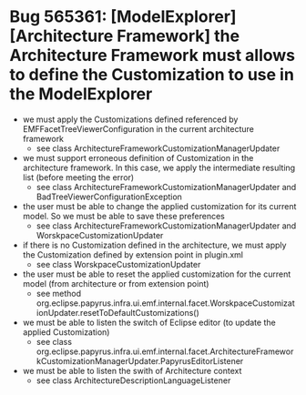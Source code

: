 # Bug 565361: \[ModelExplorer\]\[Architecture Framework\] the Architecture Framework must allows to define the Customization to use in the ModelExplorer
* we must apply the Customizations defined referenced by EMFFacetTreeViewerConfiguration in the current architecture framework
     * see class ArchitectureFrameworkCustomizationManagerUpdater
* we must support erroneous definition of Customization in the architecture framework. In this case, we apply the intermediate resulting list (before meeting the error)
     * see class ArchitectureFrameworkCustomizationManagerUpdater and BadTreeViewerConfigurationException
* the user must be able to change the applied customization for its current model. So we must be able to save these preferences
     * see class ArchitectureFrameworkCustomizationManagerUpdater and WorskpaceCustomizationUpdater
* if there is no Customization defined in the architecture, we must apply the Customization defined by extension point in plugin.xml
     * see class WorskpaceCustomizationUpdater
* the user must be able to reset the applied customization for the current model (from architecture or from extension point)
     * see method org.eclipse.papyrus.infra.ui.emf.internal.facet.WorskpaceCustomizationUpdater.resetToDefaultCustomizations()
* we must be able to listen the switch of Eclipse editor (to update the applied Customization)
     * see class org.eclipse.papyrus.infra.ui.emf.internal.facet.ArchitectureFrameworkCustomizationManagerUpdater.PapyrusEditorListener
* we must be able to listen the swith of Architecture context
     * see class ArchitectureDescriptionLanguageListener
     